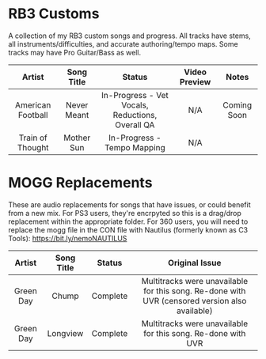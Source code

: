 # RB3 Customs
A collection of my RB3 custom songs and progress. All tracks have stems, all instruments/difficulties, and accurate authoring/tempo maps. Some tracks may have Pro Guitar/Bass as well.

| Artist | Song Title | Status | Video Preview | Notes |
| :----------: | :---------: | :---------------: | :------------: | :------------: |
| American Football | Never Meant | In-Progress - Vet Vocals, Reductions, Overall QA | N/A | Coming Soon |
| Train of Thought | Mother Sun | In-Progress - Tempo Mapping | N/A |  |

# MOGG Replacements
These are audio replacements for songs that have issues, or could benefit from a new mix. For PS3 users, they're encrpyted so this is a drag/drop replacement within the appropriate folder. For 360 users, you will need to replace the mogg file in the CON file with Nautilus (formerly known as C3 Tools): https://bit.ly/nemoNAUTILUS

| Artist | Song Title | Status | Original Issue |
| :----------: | :---------: | :---------------: | :------------: |
| Green Day | Chump | Complete | Multitracks were unavailable for this song. Re-done with UVR (censored version also available) |
| Green Day | Longview | Complete | Multitracks were unavailable for this song. Re-done with UVR |